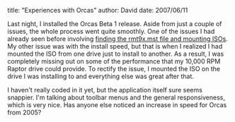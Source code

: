 
title: "Experiences with Orcas"
author: David
date: 2007/06/11

<p>Last night, I installed the Orcas Beta 1 release. Aside from just a couple of issues, the whole process went quite smoothly. One of the issues I had already seen before involving <a href="http://www.mohundro.com/blog/2006/10/09/FunWithISOsAndVistaRC2.aspx">finding the rmt9x.mst file and mounting ISOs</a>. My other issue was with the install speed, but that is when I realized I had mounted the ISO from one drive just to install to another. As a result, I was completely missing out on some of the performance that my 10,000 RPM Raptor drive could provide. To rectify the issue, I mounted the ISO on the drive I was installing to and everything else was great after that.</p> <p>I haven't really coded in it yet, but the application itself sure seems snappier. I'm talking about toolbar menus and the general responsiveness, which is very nice. Has anyone else noticed an increase in speed for Orcas from 2005?</p>
